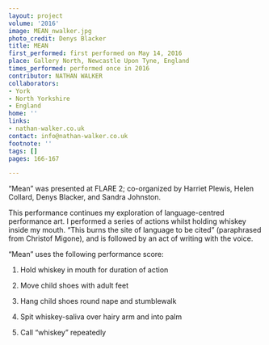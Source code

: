 ```yaml
---
layout: project
volume: '2016'
image: MEAN_nwalker.jpg
photo_credit: Denys Blacker
title: MEAN
first_performed: first performed on May 14, 2016
place: Gallery North, Newcastle Upon Tyne, England
times_performed: performed once in 2016
contributor: NATHAN WALKER
collaborators:
- York
- North Yorkshire
- England
home: ''
links:
- nathan-walker.co.uk
contact: info@nathan-walker.co.uk
footnote: ''
tags: []
pages: 166-167

---
```


“Mean” was presented at FLARE 2; co-organized by Harriet Plewis, Helen Collard, Denys Blacker, and Sandra Johnston.

This performance continues my exploration of language-centred performance art. I performed a series of actions whilst holding whiskey inside my mouth. “This burns the site of language to be cited” (paraphrased from Christof Migone), and is followed by an act of writing with the voice.

“Mean” uses the following performance score:

1. Hold whiskey in mouth for duration of action

2. Move child shoes with adult feet

3. Hang child shoes round nape and stumblewalk

4. Spit whiskey-saliva over hairy arm and into palm

5. Call “whiskey” repeatedly

